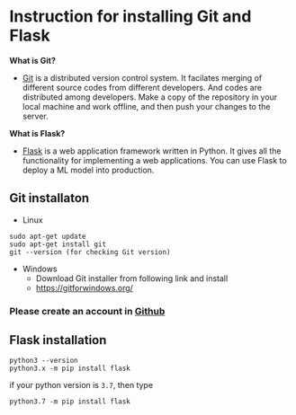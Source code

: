 # Instruction for installing Git and Flask

**What is Git?**
- [Git](https://git-scm.com/) is a distributed version control system. It facilates merging of different source codes from different developers. And codes are distributed among developers. Make a copy of the repository in your local machine and work offline, and then push your changes to the server.

**What is Flask?**
- [Flask](https://flask.palletsprojects.com/en/2.0.x/) is a web application framework written in Python. It gives all the functionality for implementing a web applications. You can use Flask to deploy a ML model into production.

## Git installaton
- Linux
```shell
sudo apt-get update
sudo apt-get install git
git --version (for checking Git version)
```
- Windows
  - Download Git installer from following link and install
  - https://gitforwindows.org/

### Please create an account in [Github](https://github.com)

## Flask installation
```shell
python3 --version
python3.x -m pip install flask
```
if your python version is ```3.7```, then type
```shell
python3.7 -m pip install flask
```

